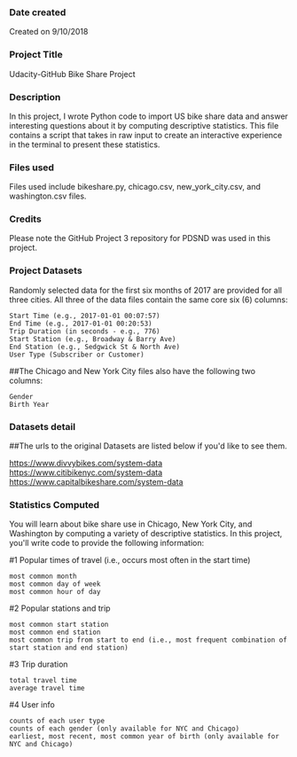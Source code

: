 ### Date created
Created on 9/10/2018

### Project Title
Udacity-GitHub Bike Share Project

### Description
In this project, I wrote Python code to import US bike share data and answer interesting questions about it by computing descriptive statistics. This file contains a script that takes in raw input to create an interactive experience in the terminal to present these statistics.

### Files used
Files used include bikeshare.py, chicago.csv, new_york_city.csv, and washington.csv files.

### Credits
Please note the GitHub Project 3 repository for PDSND was used in this project.  

### Project Datasets
Randomly selected data for the first six months of 2017 are provided for all three cities. All three of the data files contain the same core six (6) columns:

    Start Time (e.g., 2017-01-01 00:07:57)
    End Time (e.g., 2017-01-01 00:20:53)
    Trip Duration (in seconds - e.g., 776)
    Start Station (e.g., Broadway & Barry Ave)
    End Station (e.g., Sedgwick St & North Ave)
    User Type (Subscriber or Customer)

##The Chicago and New York City files also have the following two columns:

    Gender
    Birth Year

### Datasets detail
##The urls to the original Datasets are listed below if you'd like to see them.

https://www.divvybikes.com/system-data
https://www.citibikenyc.com/system-data
https://www.capitalbikeshare.com/system-data

### Statistics Computed
You will learn about bike share use in Chicago, New York City, and Washington by computing a variety of descriptive statistics. In this project, you'll write code to provide the following information:

#1 Popular times of travel (i.e., occurs most often in the start time)

    most common month
    most common day of week
    most common hour of day

#2 Popular stations and trip

    most common start station
    most common end station
    most common trip from start to end (i.e., most frequent combination of start station and end station)

#3 Trip duration

    total travel time
    average travel time

#4 User info

    counts of each user type
    counts of each gender (only available for NYC and Chicago)
    earliest, most recent, most common year of birth (only available for NYC and Chicago)
